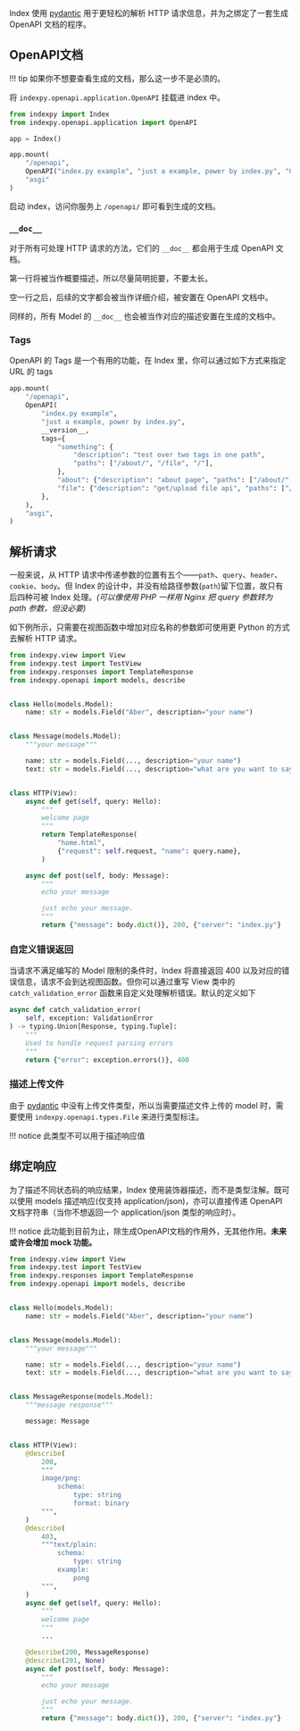 Index 使用 [pydantic](https://pydantic-docs.helpmanual.io/) 用于更轻松的解析 HTTP 请求信息，并为之绑定了一套生成 OpenAPI 文档的程序。

## OpenAPI文档

!!! tip
    如果你不想要查看生成的文档，那么这一步不是必须的。

将 `indexpy.openapi.application.OpenAPI` 挂载进 index 中。

```python
from indexpy import Index
from indexpy.openapi.application import OpenAPI

app = Index()

app.mount(
    "/openapi",
    OpenAPI("index.py example", "just a example, power by index.py", "0.1.0"),
    "asgi"
)
```

启动 index，访问你服务上 `/openapi/` 即可看到生成的文档。

### `__doc__`

对于所有可处理 HTTP 请求的方法，它们的 `__doc__` 都会用于生成 OpenAPI 文档。

第一行将被当作概要描述，所以尽量简明扼要，不要太长。

空一行之后，后续的文字都会被当作详细介绍，被安置在 OpenAPI 文档中。

同样的，所有 Model 的 `__doc__` 也会被当作对应的描述安置在生成的文档中。

### Tags

OpenAPI 的 Tags 是一个有用的功能，在 Index 里，你可以通过如下方式来指定 URL 的 tags

```python
app.mount(
    "/openapi",
    OpenAPI(
        "index.py example",
        "just a example, power by index.py",
        __version__,
        tags={
            "something": {
                "description": "test over two tags in one path",
                "paths": ["/about/", "/file", "/"],
            },
            "about": {"description": "about page", "paths": ["/about/", "/about/me"]},
            "file": {"description": "get/upload file api", "paths": ["/file"]},
        },
    ),
    "asgi",
)
```

## 解析请求

一般来说，从 HTTP 请求中传递参数的位置有五个——`path`、`query`、`header`、`cookie`、`body`。但 Index 的设计中，并没有给路径参数(`path`)留下位置，故只有后四种可被 Index 处理。*(可以像使用 PHP 一样用 Nginx 把 query 参数转为 path 参数，但没必要)*

如下例所示，只需要在视图函数中增加对应名称的参数即可使用更 Python 的方式去解析 HTTP 请求。

```python
from indexpy.view import View
from indexpy.test import TestView
from indexpy.responses import TemplateResponse
from indexpy.openapi import models, describe


class Hello(models.Model):
    name: str = models.Field("Aber", description="your name")


class Message(models.Model):
    """your message"""

    name: str = models.Field(..., description="your name")
    text: str = models.Field(..., description="what are you want to say?")


class HTTP(View):
    async def get(self, query: Hello):
        """
        welcome page
        """
        return TemplateResponse(
            "home.html",
            {"request": self.request, "name": query.name},
        )

    async def post(self, body: Message):
        """
        echo your message

        just echo your message.
        """
        return {"message": body.dict()}, 200, {"server": "index.py"}
```

### 自定义错误返回

当请求不满足编写的 Model 限制的条件时，Index 将直接返回 400 以及对应的错误信息，请求不会到达视图函数。但你可以通过重写 View 类中的 `catch_validation_error` 函数来自定义处理解析错误。默认的定义如下

```python
async def catch_validation_error(
    self, exception: ValidationError
) -> typing.Union[Response, typing.Tuple]:
    """
    Used to handle request parsing errors
    """
    return {"error": exception.errors()}, 400
```

### 描述上传文件

由于 [pydantic](https://pydantic-docs.helpmanual.io/usage/types/) 中没有上传文件类型，所以当需要描述文件上传的 model 时，需要使用 `indexpy.openapi.types.File` 来进行类型标注。

!!! notice
    此类型不可以用于描述响应值

## 绑定响应

为了描述不同状态码的响应结果，Index 使用装饰器描述，而不是类型注解。既可以使用 models 描述响应(仅支持 application/json)，亦可以直接传递 OpenAPI 文档字符串（当你不想返回一个 application/json 类型的响应时）。

!!! notice
    此功能到目前为止，除生成OpenAPI文档的作用外，无其他作用。**未来或许会增加 mock 功能。**

```python
from indexpy.view import View
from indexpy.test import TestView
from indexpy.responses import TemplateResponse
from indexpy.openapi import models, describe


class Hello(models.Model):
    name: str = models.Field("Aber", description="your name")


class Message(models.Model):
    """your message"""

    name: str = models.Field(..., description="your name")
    text: str = models.Field(..., description="what are you want to say?")


class MessageResponse(models.Model):
    """message response"""

    message: Message


class HTTP(View):
    @describe(
        200,
        """
        image/png:
            schema:
                type: string
                format: binary
        """,
    )
    @describe(
        403,
        """text/plain:
            schema:
                type: string
            example:
                pong
        """,
    )
    async def get(self, query: Hello):
        """
        welcome page
        """
        ...

    @describe(200, MessageResponse)
    @describe(201, None)
    async def post(self, body: Message):
        """
        echo your message

        just echo your message.
        """
        return {"message": body.dict()}, 200, {"server": "index.py"}
```
